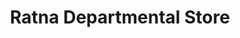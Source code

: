 ---
title: "Ratna Departmental Store"
url: /mumbai/ratna-departmental-store/
shop: department store
---